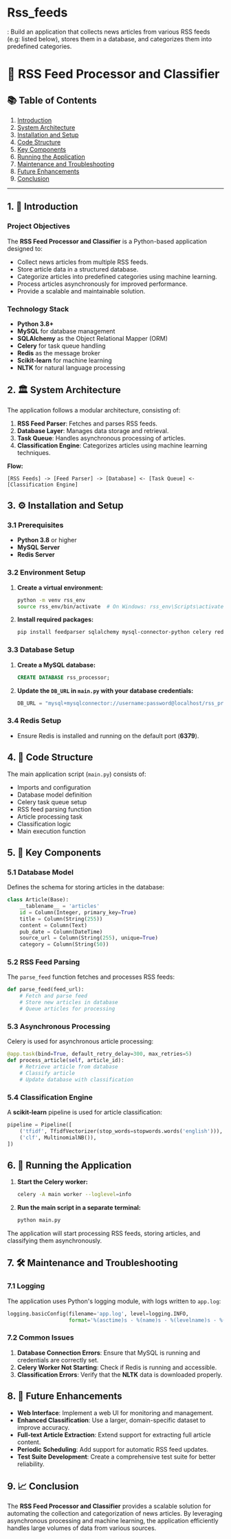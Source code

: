 # Rss_feeds
: Build an application that collects news articles from various RSS feeds (e.g: listed below), stores them in a database, and categorizes them into predefined categories.
# 📡 RSS Feed Processor and Classifier

## 📚 Table of Contents
1. [Introduction](#-introduction)
2. [System Architecture](#-system-architecture)
3. [Installation and Setup](#-installation-and-setup)
4. [Code Structure](#-code-structure)
5. [Key Components](#-key-components)
6. [Running the Application](#-running-the-application)
7. [Maintenance and Troubleshooting](#-maintenance-and-troubleshooting)
8. [Future Enhancements](#-future-enhancements)
9. [Conclusion](#-conclusion)

---

## 1. 📘 Introduction

### Project Objectives
The **RSS Feed Processor and Classifier** is a Python-based application designed to:
- Collect news articles from multiple RSS feeds.
- Store article data in a structured database.
- Categorize articles into predefined categories using machine learning.
- Process articles asynchronously for improved performance.
- Provide a scalable and maintainable solution.

### Technology Stack
- **Python 3.8+**
- **MySQL** for database management
- **SQLAlchemy** as the Object Relational Mapper (ORM)
- **Celery** for task queue handling
- **Redis** as the message broker
- **Scikit-learn** for machine learning
- **NLTK** for natural language processing

## 2. 🏛️ System Architecture

The application follows a modular architecture, consisting of:
1. **RSS Feed Parser**: Fetches and parses RSS feeds.
2. **Database Layer**: Manages data storage and retrieval.
3. **Task Queue**: Handles asynchronous processing of articles.
4. **Classification Engine**: Categorizes articles using machine learning techniques.

**Flow:** 
```
[RSS Feeds] -> [Feed Parser] -> [Database] <- [Task Queue] <- [Classification Engine]
```

## 3. ⚙️ Installation and Setup

### 3.1 Prerequisites
- **Python 3.8** or higher
- **MySQL Server**
- **Redis Server**

### 3.2 Environment Setup

1. **Create a virtual environment:**
   ```bash
   python -m venv rss_env
   source rss_env/bin/activate  # On Windows: rss_env\Scripts\activate
   ```

2. **Install required packages:**
   ```bash
   pip install feedparser sqlalchemy mysql-connector-python celery redis scikit-learn nltk
   ```

### 3.3 Database Setup
1. **Create a MySQL database:**
   ```sql
   CREATE DATABASE rss_processor;
   ```

2. **Update the `DB_URL` in `main.py` with your database credentials:**
   ```python
   DB_URL = "mysql+mysqlconnector://username:password@localhost/rss_processor"
   ```

### 3.4 Redis Setup
- Ensure Redis is installed and running on the default port (**6379**).

## 4. 📂 Code Structure

The main application script (`main.py`) consists of:
- Imports and configuration
- Database model definition
- Celery task queue setup
- RSS feed parsing function
- Article processing task
- Classification logic
- Main execution function

## 5. 🔑 Key Components

### 5.1 Database Model
Defines the schema for storing articles in the database:
```python
class Article(Base):
    __tablename__ = 'articles'
    id = Column(Integer, primary_key=True)
    title = Column(String(255))
    content = Column(Text)
    pub_date = Column(DateTime)
    source_url = Column(String(255), unique=True)
    category = Column(String(50))
```

### 5.2 RSS Feed Parsing
The `parse_feed` function fetches and processes RSS feeds:
```python
def parse_feed(feed_url):
    # Fetch and parse feed
    # Store new articles in database
    # Queue articles for processing
```

### 5.3 Asynchronous Processing
Celery is used for asynchronous article processing:
```python
@app.task(bind=True, default_retry_delay=300, max_retries=5)
def process_article(self, article_id):
    # Retrieve article from database
    # Classify article
    # Update database with classification
```

### 5.4 Classification Engine
A **scikit-learn** pipeline is used for article classification:
```python
pipeline = Pipeline([
    ('tfidf', TfidfVectorizer(stop_words=stopwords.words('english'))),
    ('clf', MultinomialNB()),
])
```

## 6. 🚀 Running the Application

1. **Start the Celery worker:**
   ```bash
   celery -A main worker --loglevel=info
   ```

2. **Run the main script in a separate terminal:**
   ```bash
   python main.py
   ```

The application will start processing RSS feeds, storing articles, and classifying them asynchronously.

## 7. 🛠️ Maintenance and Troubleshooting

### 7.1 Logging
The application uses Python's logging module, with logs written to `app.log`:
```python
logging.basicConfig(filename='app.log', level=logging.INFO,
                    format='%(asctime)s - %(name)s - %(levelname)s - %(message)s')
```

### 7.2 Common Issues
1. **Database Connection Errors**: Ensure that MySQL is running and credentials are correctly set.
2. **Celery Worker Not Starting**: Check if Redis is running and accessible.
3. **Classification Errors**: Verify that the **NLTK** data is downloaded properly.

## 8. 🔧 Future Enhancements

- **Web Interface**: Implement a web UI for monitoring and management.
- **Enhanced Classification**: Use a larger, domain-specific dataset to improve accuracy.
- **Full-text Article Extraction**: Extend support for extracting full article content.
- **Periodic Scheduling**: Add support for automatic RSS feed updates.
- **Test Suite Development**: Create a comprehensive test suite for better reliability.

## 9. 📈 Conclusion

The **RSS Feed Processor and Classifier** provides a scalable solution for automating the collection and categorization of news articles. By leveraging asynchronous processing and machine learning, the application efficiently handles large volumes of data from various sources.


